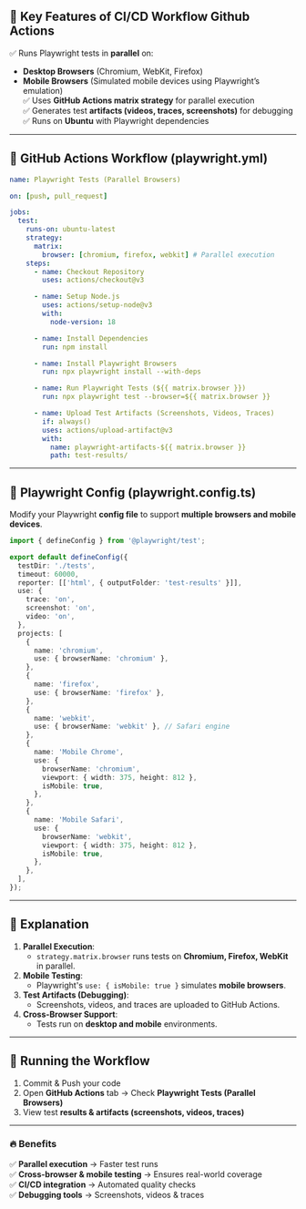 ## **🌟 Key Features of CI/CD Workflow Github Actions**

✅ Runs Playwright tests in **parallel** on:  
   - **Desktop Browsers** (Chromium, WebKit, Firefox)  
   - **Mobile Browsers** (Simulated mobile devices using Playwright’s emulation)  
✅ Uses **GitHub Actions matrix strategy** for parallel execution  
✅ Generates test **artifacts (videos, traces, screenshots)** for debugging  
✅ Runs on **Ubuntu** with Playwright dependencies  

---

## **📝 GitHub Actions Workflow (playwright.yml)**  

```yaml
name: Playwright Tests (Parallel Browsers)

on: [push, pull_request]

jobs:
  test:
    runs-on: ubuntu-latest
    strategy:
      matrix:
        browser: [chromium, firefox, webkit] # Parallel execution
    steps:
      - name: Checkout Repository
        uses: actions/checkout@v3

      - name: Setup Node.js
        uses: actions/setup-node@v3
        with:
          node-version: 18

      - name: Install Dependencies
        run: npm install

      - name: Install Playwright Browsers
        run: npx playwright install --with-deps

      - name: Run Playwright Tests (${{ matrix.browser }})
        run: npx playwright test --browser=${{ matrix.browser }}

      - name: Upload Test Artifacts (Screenshots, Videos, Traces)
        if: always()
        uses: actions/upload-artifact@v3
        with:
          name: playwright-artifacts-${{ matrix.browser }}
          path: test-results/
```

---

## **📝 Playwright Config (playwright.config.ts)**
Modify your Playwright **config file** to support **multiple browsers and mobile devices**.

```ts
import { defineConfig } from '@playwright/test';

export default defineConfig({
  testDir: './tests',
  timeout: 60000,
  reporter: [['html', { outputFolder: 'test-results' }]],
  use: {
    trace: 'on',
    screenshot: 'on',
    video: 'on',
  },
  projects: [
    {
      name: 'chromium',
      use: { browserName: 'chromium' },
    },
    {
      name: 'firefox',
      use: { browserName: 'firefox' },
    },
    {
      name: 'webkit',
      use: { browserName: 'webkit' }, // Safari engine
    },
    {
      name: 'Mobile Chrome',
      use: { 
        browserName: 'chromium', 
        viewport: { width: 375, height: 812 },
        isMobile: true,
      },
    },
    {
      name: 'Mobile Safari',
      use: { 
        browserName: 'webkit', 
        viewport: { width: 375, height: 812 },
        isMobile: true,
      },
    },
  ],
});
```

---

## **🚀 Explanation**
1. **Parallel Execution**:  
   - `strategy.matrix.browser` runs tests on **Chromium, Firefox, WebKit** in parallel.  
2. **Mobile Testing**:  
   - Playwright's `use: { isMobile: true }` simulates **mobile browsers**.  
3. **Test Artifacts (Debugging)**:  
   - Screenshots, videos, and traces are uploaded to GitHub Actions.  
4. **Cross-Browser Support**:  
   - Tests run on **desktop and mobile** environments.  

---

## **🔹 Running the Workflow**
1. Commit & Push your code  
2. Open **GitHub Actions** tab → Check **Playwright Tests (Parallel Browsers)**  
3. View test **results & artifacts (screenshots, videos, traces)**  

---

### **🔥 Benefits**
✅ **Parallel execution** → Faster test runs  
✅ **Cross-browser & mobile testing** → Ensures real-world coverage  
✅ **CI/CD integration** → Automated quality checks  
✅ **Debugging tools** → Screenshots, videos & traces  

